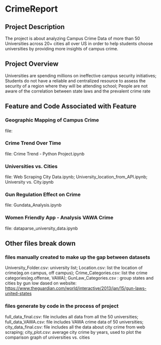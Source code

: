 # CrimeReport
## Project Description
The project is about analyzing Campus Crime Data of more than 50 Universities across 20+ cities all over US in order to help students choose universities by providing more insights of campus crime.
## Project Overview
Universities are spending millions on ineffective campus security initiatives;
Students do not have a reliable and centralized resource to assess the security of a region where they will be attending school;
People are not aware of the correlation between state laws and the prevalent crime rate
## Feature and Code Associated with Feature
### Geographic Mapping of Campus Crime
file:

### Crime Trend Over Time
file:
Crime Trend - Python Project.ipynb
### Universities vs. Cities
file:
Web Scraping City Data.ipynb;
University_location_from_API.ipynb;
University vs. City.ipynb
### Gun Regulation Effect on Crime
file:
Gundata_Analysis.ipynb
### Women Friendly App - Analysis VAWA Crime
file:
dataparse_university_data.ipynb
## Other files break down
### files manually created to make up the gap between datasets
University_Folder.csv: university list;
Location.csv: list the location of crime(eg.on campus, off campus);
Crime_Categories.csv: list the crime categories(eg.offense, VAWA);
GunLaw_Categories.csv : group states and cities by gun low dased on website:
https://www.theguardian.com/world/interactive/2013/jan/15/gun-laws-united-states
### files generate by code in the process of project
full_data_final.csv: file includes all data from all the 50 universities;
full_data_VAWA.csv: file includes VAWA crime data of 50 universities;
city_data_final.csv: file includes all the data about city crime from web scraping;
city_plot.csv: average city crime by years, used to plot the comparison graph of universities vs. cities


